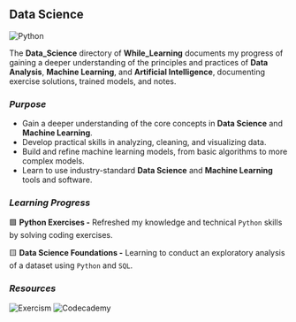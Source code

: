 ## Data Science

![Python](https://img.shields.io/badge/python-3670A0?style=for-the-badge&logo=python&logoColor=ffdd54)

The **Data_Science** directory of **While_Learning** documents my progress of gaining a deeper understanding of the principles
and practices of **Data Analysis**, **Machine Learning**, and **Artificial Intelligence**, documenting exercise solutions, trained
models, and notes.

### _Purpose_
- Gain a deeper understanding of the core concepts in **Data Science** and **Machine Learning**.
- Develop practical skills in analyzing, cleaning, and visualizing data.
- Build and refine machine learning models, from basic algorithms to more complex models.
- Learn to use industry-standard **Data Science** and **Machine Learning** tools and software.

### _Learning Progress_

🟩 **Python Exercises -** Refreshed my knowledge and technical `Python` skills by solving coding exercises.

🟨 **Data Science Foundations -** Learning to conduct an exploratory analysis of a dataset using `Python` and `SQL`.

### _Resources_

![Exercism](https://img.shields.io/badge/Exercism-009CAB?style=for-the-badge&logo=exercism&logoColor=white)
![Codecademy](https://img.shields.io/badge/Codecademy-FFF0E5?style=for-the-badge&logo=codecademy&logoColor=1F243A)
